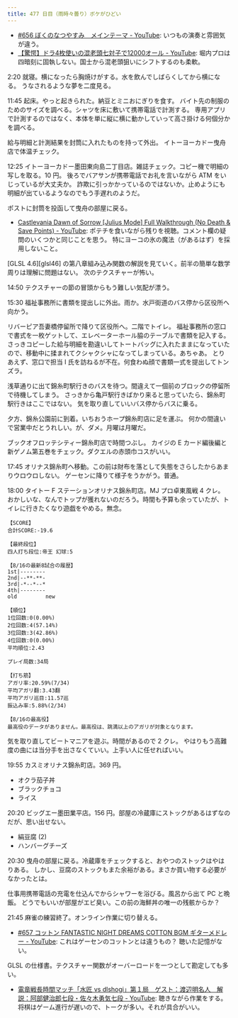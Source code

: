 ```yaml
---
title: 477 日目（雨時々曇り）ボケがひどい
---
```


* [&#x23;656 ぼくのなつやすみ　メインテーマ - YouTube](https://www.youtube.com/watch?v=fZuOLEduPVE):
  いつもの演奏と雰囲気が違う。
* [【驚愕】ドラ4枚使いの混老頭七対子で12000オール - YouTube](https://www.youtube.com/watch?v=HdhmFwAxe3U):
  堀内プロは四暗刻に固執しない。国士から混老頭狙いにシフトするのも柔軟。

2:20 就寝。横になったら胸焼けがする。水を飲んでしばらくしてから横になる。
うなされるような夢を二度見る。

11:45 起床。やっと起きられた。納豆とミニおにぎりを食す。
バイト先の制服のためのサイズを調べる。シャツを床に敷いて携帯電話で計測する。
専用アプリで計測するのではなく、本体を単に縦に横に動かしていって高さ掛ける何個分かを調べる。

給与明細と計測結果を封筒に入れたものを持って外出。
イトーヨーカドー曳舟店で体温チェック。

12:25 イトーヨーカドー墨田東向島二丁目店。雑誌チェック。コピー機で明細の写しを取る。10 円。
後ろでバアサンが携帯電話でお礼を言いながら ATM をいじっているが大丈夫か。
詐欺に引っかかっているのではないか。止めようにも明細が出ているようなのでもう手遅れのようだ。

ポストに封筒を投函して曳舟の部屋に戻る。

* [Castlevania Dawn of Sorrow [Julius Mode] Full Walkthrough (No Death &amp; Save Points) - YouTube](https://www.youtube.com/watch?v=uZGut2aYxOg):
  ポテチを食いながら残りを視聴。コメント欄の疑問のいくつかと同じことを思う。
  特にヨーコの氷の魔法（があるはず）を採用しないこと。

[GLSL 4.6][glsl46] の第八章組み込み関数の解説を見ていく。前半の簡単な数学周りは理解に問題はない。
次のテクスチャーが怖い。

14:50 テクスチャーの節の冒頭からもう難しい気配が漂う。

15:30 福祉事務所に書類を提出しに外出。雨か。水戸街道のバス停から区役所へ向かう。

リバーピア吾妻橋停留所で降りて区役所へ。二階でトイレ。
福祉事務所の窓口で書式を一枚ゲットして、エレベーターホール脇のテーブルで書類を記入する。
さっきコピーした給与明細を勘違いしてトートバッグに入れたままになっていたので、移動中に揉まれてクシャクシャになってしまっている。あちゃあ。
とりあえず、窓口で担当 I 氏を訪ねるが不在。何食わぬ顔で書類一式を提出してトンズラ。

浅草通りに出て錦糸町駅行きのバスを待つ。間違えて一個前のブロックの停留所で待機してしまう。
さっきから亀戸駅行きばかり来ると思っていたら、錦糸町駅行きはここではない。
気を取り直していいバス停からバスに乗る。

夕方、錦糸公園前に到着。いちおうホープ錦糸町店に足を運ぶ。
何かの間違いで営業中だとうれしい。が、ダメ。月曜は月曜だ。

ブックオフロッテシティー錦糸町店で時間つぶし。
カイジの E カード編後編と新ゲノム第五巻をチェック。ダクエルの赤頭巾コスがいい。

17:45 オリナス錦糸町へ移動。この前は財布を落として失態をさらしたからあまりウロウロしない。
ゲーセンに降りて様子をうかがう。普通。

18:00 タイトー F ステーションオリナス錦糸町店。MJ プロ卓東風戦 4 クレ。
おかしいな、なんでトップが獲れないのだろう。時間も予算も余っていたが、トイレに行きたくなり遊戯をやめる。無念。

```text
【SCORE】
合計SCORE:-19.6

【最終段位】
四人打ち段位:帝王 幻球:5

【8/16の最新8試合の履歴】
1st|--------
2nd|--**-**-
3rd|-*--*--*
4th|--------
old         new

【順位】
1位回数:0(0.00%)
2位回数:4(57.14%)
3位回数:3(42.86%)
4位回数:0(0.00%)
平均順位:2.43

プレイ局数:34局

【打ち筋】
アガリ率:20.59%(7/34)
平均アガリ翻:3.43翻
平均アガリ巡目:11.57巡
振込み率:5.88%(2/34)

【8/16の最高役】
最高役のデータがありません。最高役は、跳満以上のアガリが対象となります。
```

気を取り直してビートマニアを遊ぶ。時間があるので 2 クレ。
やはりもう高難度の曲には当分手を出さなくていい。上手い人に任せればいい。

19:55 カスミオリナス錦糸町店。369 円。

* オクラ茄子丼
* ブラックチョコ
* ライス

20:20 ビッグエー墨田業平店。156 円。部屋の冷蔵庫にストックがあるはずなのだが、思い出せない。

* 絹豆腐 (2)
* ハンバーグチーズ

20:30 曳舟の部屋に戻る。冷蔵庫をチェックすると、おやつのストックはやはりある。
しかし、豆腐のストックもまた余裕がある。まさか買い物する必要がなかったとは。

仕事用携帯電話の充電を仕込んでからシャワーを浴びる。風呂から出て PC と晩飯。
どうでもいいが部屋がエビ臭い。この前の海鮮丼の唯一の残骸からか？

21:45 麻雀の練習終了。オンライン作業に切り替える。

* [&#x23;657 コットン FANTASTIC NIGHT DREAMS COTTON BGM ギターメドレー - YouTube](https://www.youtube.com/watch?v=a5VTZ5-THdw):
  これはゲーセンのコットンとは違うもの？ 聴いた記憶がない。

GLSL の仕様書。テクスチャー関数がオーバーロードを一つとして勘定しても多い。

* [電竜戦長時間マッチ「水匠 vs dlshogi」第１局　ゲスト：渡辺明名人　解説：阿部健治郎七段・佐々木勇気七段 - YouTube](https://www.youtube.com/watch?v=GuDs2rTJ6Wo):
  聴きながら作業をする。将棋はゲーム進行が遅いので、トークが多い。それが具合がいい。

[glsl460]: https://www.khronos.org/registry/OpenGL/specs/gl/GLSLangSpec.4.60.html
